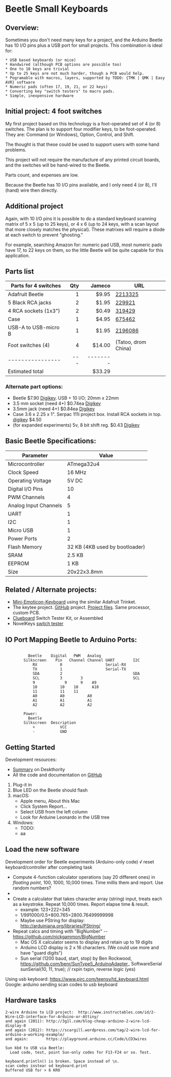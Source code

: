 # Beetle Small Keyboards

## Overview:

Sometimes you don't need many keys for a project, and the Arduino Beetle has 10
I/O pins plus a USB port for small projects. This combination is ideal for:

    * USB based keyboards (or mice)
    * Handwired (although PCB options are possible too)
    * One to 10 keys are trivial
    * Up to 25 keys are not much harder, though a PCB would help.
    * Pogramable with macros, layers, supported by TODO: {TMK | QMK | Easy AVR} software
    * Numeric pads (often 17, 19, 21, or 22 keys)
    * Converting key "switch testers" to macro pads.
    * Simple, inexpensive hardware

## Initial project: 4 foot switches

My first project based on this technology is a foot-operated set of 4 (or 8)
switches. The plan is to support four modifier keys, to be foot-operated. They
are: Command (or Windows), Option, Control, and Shift.

The thought is that these could be used to support users with some hand problems.

This project will not require the manufacture of any printed circuit boards, 
and the switches will be hand-wired to the Beetle.

Parts count, and expenses are low.

Because the Beetle has 10 I/O pins available, and I only need 4 (or 8), I'll
(hand) wire then directly.

## Additional project

Again, with 10 I/O pins it is possible to do a standard keyboard scanning matrix
of 5 x 5 (up to 25 keys), or 4 x 6 (up to 24 keys, with a scan layout that more
closely matches the physical). These matrixes will require a diode at each
switch to prevent "ghosting."

For example, searching Amazon for: numeric pad USB, most numeric pads have 17,
to 22 keys on them, so the little Beetle will be quite capable for this
application.


## Parts list




Parts for 4 switches|Qty| Jameco  |URL
--------------------|--:|--------:|----
Adafruit Beetle     | 1 | $9.95   | [2213325](https://www.jameco.com/z/DFR0282-DFRobot-Beetle-Microcontroller-Arduino-Compatible-_2213325.html)
5 Black RCA jacks   | 2 | $1.95   | [229921](https://www.jameco.com/z/JR1625BLK-Black-Plastic-RCA-Plug-Pack-of-5-_229921.html)
4 RCA sockets (1x3")| 2 | $0.49   | [319429](https://www.jameco.com/z/CA066-Velleman-RCA-Jacks-2-Stereo-Pairs-Red-Black-Nickel-Plated_319249.html)
Case                | 1 | $4.95   | [675462](https://www.jameco.com/z/111-BK-Serpac-Electronic-Enclosures-Enclosure-Black-111-Bk-Hi-Impact-Abs-Plastic_675462.html)
USB-A to USB-micro B| 1 | $1.95   | [2196086](https://www.jameco.com/z/IFA-A104-3-Foot-USB-micro-B-Data-Sync-Charging-Cable_2196086.html)
Foot switches (4)   | 4 | $14.00   | (Tatoo, drom China)
----------------    |---|-------- | 
Estimated total     |   |$33.29   | 

### Alternate part options:

* Beetle $7.90 [Digikey](https://www.digikey.com/product-detail/en/dfrobot/DFR0282/1738-1016-ND/6588438). USB + 10 I/O; 20mm x 22mm
* 3.5 mm socket (need 4+) $0.74ea [Digikey](https://www.digikey.com/product-detail/en/cui-inc/SJ1-3523N/CP1-3523N-ND/738689)
* 3.5mm jack (need 4+) $0.84ea  [Digikey](https://www.digikey.com/product-detail/en/cui-inc/MP3-3501/CP3-1005-ND/992141)
* Case 3.6 x 2.25 x 1". Serpac 111i project box. Install RCA sockets in top. 
[digikey](https://www.digikey.com/product-detail/en/serpac/110IBK/SR110-IB-ND/95415) $4.50
* (for expanded experiments) 5v, 8 bit shift reg. $0.43 [Digikey](https://www.digikey.com/product-detail/en/texas-instruments/SN74HC164N/296-8248-5-ND/376946)



## Basic Beetle Specifications:

  Parameter | Value
  ------------------|-------------
  Microcontroller		|		ATmega32u4
  Clock Speed		|		16 MHz
  Operating Voltage		|		5V DC
  Digital I/O Pins		|		10 
  PWM Channels		|		4 
  Analog Input Channels		|		5 
  UART		|		1 
  I2C		|		1 
  Micro USB		|		1 
  Power Ports		|		2 
  Flash Memory		|		 32 KB (4KB used by bootloader)
  SRAM		|		 2.5 KB
  EEPROM		|		 1 KB
  Size          |  20x22x3.8mm


## Related / Alternate projects:

* [Mini-Emoticon-Keyboard](http://www.instructables.com/id/Mini-Emoticon-Keyboard/
) using the similar Adafruit Trinket.
* The keytee project. [GitHub](https://github.com/trebb/keytee) project. 
[Project files](https://trebb.github.io/keytee/pcb.pdf). Same processor, custom PCB.
* [Clueboard](https://clueboard.co/parts/clueboard-switch-tester) Switch Tester
Kit, or Assembled  
* NovelKeys [switch tester](https://www.novelkeys.xyz/product-category/switchtesters/)

## IO Port Mapping Beetle to Arduino Ports:
```
        
          Beetle    Digital   PWM   Analog
        Silkscreen	  Pin   Channel Channel	UART	    I2C
            RX	        0	                Serial-RX
            TX	        1	                Serial-TX
            SDA	        2	                            SDA
            SCL	        3	     3	                    SCL
            9	          9	     9	  A9		
            10	        10	  10	  A10		
            11	        11	  11	        
            A0	        A0	        A0		
            A1	        A1	        A1		
            A2	        A2	        A2		

        Power:
          Beetle
        Silkscreen	Description
            +           VCC
            -           GND
```

## Getting Started

Development resources:

* [Summary](https://deskthority.net/wiki/Easy_AVR_USB_Keyboard_Firmware) on Deskthority
* All the code and documentation on [GitHub](https://github.com/dhowland/EasyAVR/releases)


1. Plug-it in
2. Blue LED on the Beetle should flash
3. macOS:
    - Apple menu, About this Mac
    - Click System Report...
    - Select USB from the left column
    - Look for Arduine Leonardo in the USB tree
4. Windows:
    - TODO: 
    - aa

## Load the new software


Development order for Beetle experiments (Arduino-only code)
  √ reset keyboard/controller after completing task
  * Compute 4-function calculator operations (say 20 different ones) in
  *floating point*, 100, 1000, 10,000 times. Time millis them and
  report. Use random numbers?
  * 
  * Create a calculator that takes character array (string) input, treats each as a keystroke. Repeat 10,000 times. Report elapse time & result.
    * example: 123+222=345
    * 1/9*9*1000/0.5+800.765=2800.76499999998
    * Maybe use PString for display: http://arduiniana.org/libraries/PString/
  * Repeat calcs and timing with "BigNumber" -- https://github.com/nickgammon/BigNumber  
    * Mac OS X calculator seems to display and retain up to 19 digits
    * Arduino LCD display is 2 x 16 characters. (We could use more and have "guard digits")
    * Sun serial (1200 baud, start, stop) by Ben Rockwood, https://github.com/benr/SunType5_ArduinoAdapter_
      SoftwareSerial sunSerial(10, 11, true); // rxpin txpin, reverse logic (yes)

    
Using usb keyboard: https://www.pjrc.com/teensy/td_keyboard.html
Google:   arduino sending scan codes to usb keyboard


## Hardware tasks
```
2-wire Arduino to LCD project:  http://www.instructables.com/id/2-Wire-LCD-interface-for-Arduino-or-Attiny/
and again (2011): http://3g1l.com/blog-cheap-arduino-2-wire-lcd-display-0
and again (2012): https://scargill.wordpress.com/tag/2-wire-lcd-for-arduino-a-working-example/
and again:        https://playground.arduino.cc/Code/LCD3wires

Sun kbd to USB via Beetle:
  Load code, test, point Sun-only codes for F13-F24 or so. Test.  
  
keyboard.println() is broken. Space instead of \n.
scan codes instear od keyboard.print
Buffered USB for > 6 KRO
```
